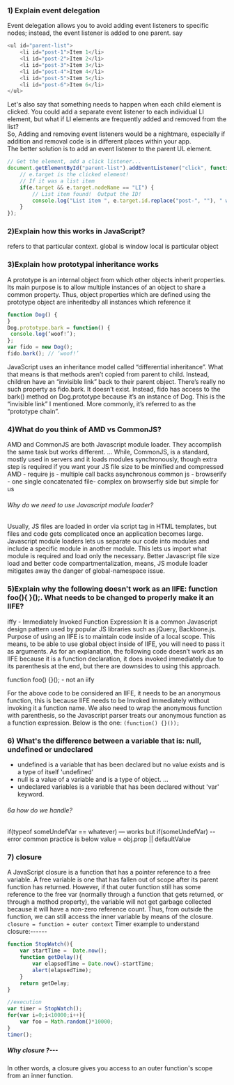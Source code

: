 ### 1) Explain event delegation
Event delegation allows you to avoid adding event listeners to specific nodes; instead, the event listener is added to one parent.
say
``` javascript
<ul id="parent-list">
	<li id="post-1">Item 1</li>
	<li id="post-2">Item 2</li>
	<li id="post-3">Item 3</li>
	<li id="post-4">Item 4</li>
	<li id="post-5">Item 5</li>
	<li id="post-6">Item 6</li>
</ul>
```
Let's also say that something needs to happen when each child element is clicked.
You could add a separate event listener to each individual LI element, 
but what if LI elements are frequently added and removed from the list?  
So, Adding and removing event listeners would be a nightmare, especially if addition and removal code is in different places within your app.  
The better solution is to add an event listener to the parent UL element.
``` javascript
// Get the element, add a click listener...
document.getElementById("parent-list").addEventListener("click", function(e) {
	// e.target is the clicked element!
	// If it was a list item
	if(e.target && e.target.nodeName == "LI") {
		// List item found!  Output the ID!
		console.log("List item ", e.target.id.replace("post-", ""), " was clicked!");
	}
});
```

### 2)Explain how this works in JavaScript?
refers to that particular context.
global is window
local is particular object

### 3)Explain how prototypal inheritance works
A prototype is an internal object from which other objects inherit properties. Its main purpose is to allow multiple instances of an object to share a common property. 
Thus, object properties which are defined using the prototype object are inheritedby all instances which reference it
``` javascript
function Dog() {
}
Dog.prototype.bark = function() {
 console.log(‘woof!’);
};
var fido = new Dog();
fido.bark(); // ‘woof!’
```
JavaScript uses an inheritance model called “differential inheritance”. What that means is that methods aren’t copied from parent to child. 
Instead, children have an “invisible link” back to their parent object.
There’s really no such property as fido.bark. It doesn’t exist. Instead, fido has access to the bark() method on Dog.prototype because it’s an instance of Dog. 
This is the “invisible link” I mentioned. More commonly, it’s referred to as the “prototype chain”.

### 4)What do you think of AMD vs CommonJS?
AMD and CommonJS are both Javascript module loader. They accomplish the same task but works different. ... While, CommonJS, is a standard, 
mostly used in servers and it loads modules synchronously, though extra step is required if you want your JS file size to be minified 
and compressed
AMD - require js - multiple call backs asynchronous
common js - browserify - one single concatenated file- complex on browserfiy side but simple for us

###### Why do we need to use Javascript module loader?
Usually, JS files are loaded in order via script tag in HTML templates, but files and code gets complicated once an application becomes large. 
Javascript module loaders lets us separate our code into modules and include a specific module in another module. 
This lets us import what module is required and load only the necessary. 
Better Javascript file size load and better code compartmentalization, means, JS module loader mitigates away the danger of global-namespace issue.

### 5)Explain why the following doesn't work as an IIFE: function foo(){ }();. What needs to be changed to properly make it an IIFE?
iffy -  Immediately Invoked Function Expression
  It is a common Javascript design pattern used by popular JS libraries such as jQuery, Backbone.js. 
  Purpose of using an IIFE is to maintain code inside of a local scope.
     This means, to be able to use global object inside of IIFE, you will need to pass it as arguments.
As for an explanation, the following code doesn’t work as an IIFE because it is a function declaration, it does invoked immediately due to its parenthesis at the end, but there are downsides to using this approach.

function foo() {}();    - not an iify

For the above code to be considered an IIFE, 
it needs to be an anonymous function, this is because IIFE needs to be Invoked Immediately without invoking it a function name. 
We also need to wrap the anonymous function with parenthesis, so the Javascript parser treats our anonymous function 
as a function expression.
Below is the one:
``` (function() {}()); ```

### 6) What's the difference between a variable that is: null, undefined or undeclared

- undefined is a variable that has been declared but no value exists and is a type of itself 'undefined’
- null is a value of a variable and is a type of object. … 
- undeclared variables is a variable that has been declared without 'var' keyword.
###### 6a how do we handle?
 if(typeof someUndefVar == whatever) — works 
but
  if(someUndefVar) -- error 
common practice is below
value = obj.prop || defaultValue

### 7) closure
A JavaScript closure is a function that has a pointer reference to a free variable. A free variable is one that has fallen out of scope after its parent function has returned. However, if that outer function still has some reference to the free var (normally through a function that gets returned, or through a method property), the variable will not get garbage collected because it will have a non-zero reference count. Thus, from outside the function, we can still access the inner variable by means of the closure.
``` closure = function + outer context ```
Timer example to understand closure:------

``` javascript
function StopWatch(){
    var startTime =  Date.now();
    function getDelay(){
        var elapsedTime = Date.now()-startTime;
        alert(elapsedTime);
    }
    return getDelay;
}

//execution
var timer = StopWatch();
for(var i=0;i<10000;i++){
    var foo = Math.random()*10000;
}
timer();
```
##### Why closure ?---

In other words, a closure gives you access to an outer function's scope from an inner function.
